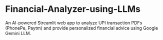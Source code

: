 # Financial-Analyzer-using-LLMs
An AI-powered Streamlit web app to analyze UPI transaction PDFs (PhonePe, Paytm) and provide personalized financial advice using Google Gemini LLM.
